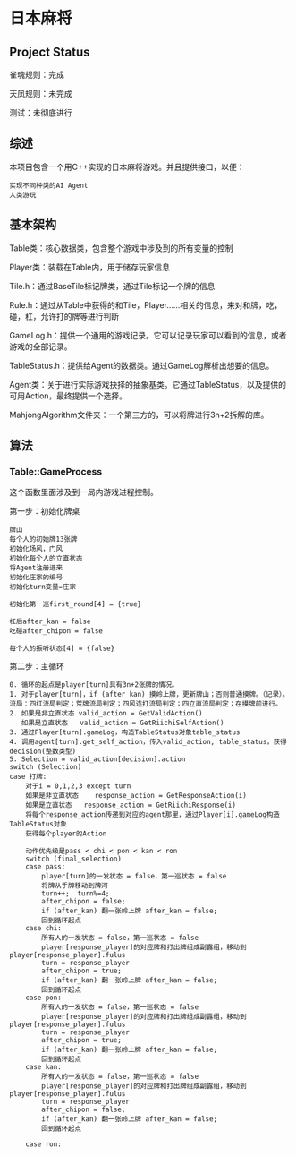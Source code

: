 ﻿# 日本麻将

## Project Status

雀魂规则：完成

天凤规则：未完成

测试：未彻底进行

## 综述

本项目包含一个用C++实现的日本麻将游戏。并且提供接口，以便：
	
	实现不同种类的AI Agent
	人类游玩

## 基本架构

Table类：核心数据类，包含整个游戏中涉及到的所有变量的控制

Player类：装载在Table内，用于储存玩家信息

Tile.h：通过BaseTile标记牌类，通过Tile标记一个牌的信息

Rule.h：通过从Table中获得的和Tile，Player……相关的信息，来对和牌，吃，碰，杠，允许打的牌等进行判断

GameLog.h：提供一个通用的游戏记录。它可以记录玩家可以看到的信息，或者游戏的全部记录。

TableStatus.h：提供给Agent的数据类。通过GameLog解析出想要的信息。

Agent类：关于进行实际游戏抉择的抽象基类。它通过TableStatus，以及提供的可用Action，最终提供一个选择。

MahjongAlgorithm文件夹：一个第三方的，可以将牌进行3n+2拆解的库。

## 算法

### Table::GameProcess

这个函数里面涉及到一局内游戏进程控制。

第一步：初始化牌桌

	牌山
	每个人的初始牌13张牌
	初始化场风，门风
	初始化每个人的立直状态
	将Agent注册进来
	初始化庄家的编号
	初始化turn变量=庄家

	初始化第一巡first_round[4] = {true}
	
	杠后after_kan = false
	吃碰after_chipon = false
	
	每个人的振听状态[4] = {false}

第二步：主循环

	0. 循环的起点是player[turn]具有3n+2张牌的情况。
	1. 对于player[turn]，if (after_kan) 摸岭上牌，更新牌山；否则普通摸牌。（记录）。流局：四杠流局判定；荒牌流局判定；四风连打流局判定；四立直流局判定；在摸牌前进行。
	2. 如果是非立直状态 valid_action = GetValidAction()
	   如果是立直状态   valid_action = GetRiichiSelfAction()
	3. 通过Player[turn].gameLog，构造TableStatus对象table_status
	4. 调用agent[turn].get_self_action，传入valid_action, table_status，获得decision(整数类型)
	5. Selection = valid_action[decision].action
	switch (Selection)
	case 打牌:
		对于i = 0,1,2,3 except turn
		如果是非立直状态	response_action = GetResponseAction(i)
		如果是立直状态   response_action = GetRiichiResponse(i)
		将每个response_action传递到对应的agent那里，通过Player[i].gameLog构造TableStatus对象
		获得每个player的Action

		动作优先级是pass < chi < pon < kan < ron
		switch (final_selection)
		case pass:
			player[turn]的一发状态 = false，第一巡状态 = false
			将牌从手牌移动到牌河			
			turn++;  turn%=4; 
			after_chipon = false;
			if (after_kan) 翻一张岭上牌 after_kan = false;
			回到循环起点
		case chi:
			所有人的一发状态 = false，第一巡状态 = false
			player[response_player]的对应牌和打出牌组成副露组，移动到player[response_player].fulus
			turn = response_player
			after_chipon = true;
			if (after_kan) 翻一张岭上牌 after_kan = false;
			回到循环起点
		case pon:
			所有人的一发状态 = false，第一巡状态 = false
			player[response_player]的对应牌和打出牌组成副露组，移动到player[response_player].fulus
			turn = response_player
			after_chipon = true;			
			if (after_kan) 翻一张岭上牌 after_kan = false;
			回到循环起点
		case kan:
			所有人的一发状态 = false，第一巡状态 = false
			player[response_player]的对应牌和打出牌组成副露组，移动到player[response_player].fulus
			turn = response_player
			after_chipon = false;
			if (after_kan) 翻一张岭上牌 after_kan = false;
			回到循环起点

		case ron:
			
